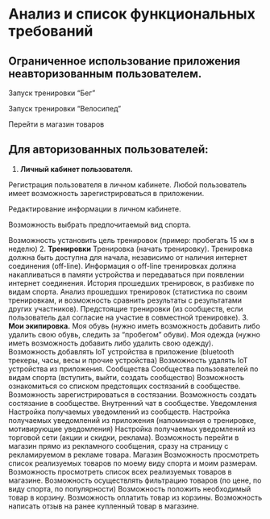 # Анализ и список функциональных требований

## Ограниченное использование приложения неавторизованным пользователем.
   Запуск тренировки “Бег”
  
   Запуск тренировки “Велосипед”
  
   Перейти в магазин товаров
  
## Для авторизованных пользователей:

1. **Личный кабинет пользователя.** 
  
  Регистрация пользователя в личном кабинете. Любой пользователь имеет возможность зарегистрироваться в приложении.
  
  Редактирование информации в личном кабинете.
  
  Возможность выбрать предпочитаемый вид спорта.
  
  Возможность установить цель тренировок (пример: пробегать 15 км в неделю)
2. **Тренировки**
  Тренировка (начать тренировку).
    Тренировка должна быть доступна для начала, независимо от наличия интернет соединения (off-line).
      Информация о off-line тренировках должна накапливаться в памяти устройства и передаваться при появлении интернет соединения.
      История прошедших тренировок, в разбивке по видам спорта.
      Анализ прошедших тренировок (статистика по своим тренировкам, и возможность сравнить результаты с результатами других участников).
    Предстоящие тренировки (из сообществ, если пользователь дал согласие на участие в совместной тренировке).
3. **Мои экипировка.**
Моя обувь (нужно иметь возможность добавить либо удалить свою обувь, следить за “пробегом” обуви).
Моя одежда  (нужно иметь возможность добавить либо удалить свою одежду).
Возможность добавлять IoT устройства в приложение (bluetooth трекеры, часы, весы и прочие устройства)
Возможность удалять IoT устройства из приложения.
Сообщества
Сообщества пользователей по видам спорта (вступить, выйти, создать сообщество)
Возможность ознакомиться со списком предстоящих состязаний в сообществе.
Возможность зарегистрироваться в состязании.
Возможность создать состязание в сообществе.
Внутренний чат в сообществе.
Уведомления
Настройка получаемых уведомлений из сообществ.
Настройка получаемых уведомлений из приложения (напоминания о тренировке, мотивирующие уведомления)
Настройка получаемых уведомлений из торговой сети (акции и скидки, реклама).
Возможность перейти в магазин прямо из рекламного сообщения, сразу на страницу с рекламируемом в рекламе товара.
Магазин
Возможность просмотреть список реализуемых товаров по моему виду спорта и моим размерам.
Возможность просмотреть список всех реализуемых товаров в магазине.
Возможность осуществлять фильтрацию товаров (по цене, по виду спорта, по популярности)
Возможность положить необходимый товар в корзину.
Возможность оплатить товар из корзины.
Возможность написать отзыв на ранее купленный товар в магазине.

